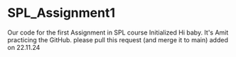 # SPL_Assignment1
Our code for the first Assignment in SPL course
Initialized
Hi baby. It's Amit practicing the GitHub. please pull this request (and merge it to main) 
added on 22.11.24
